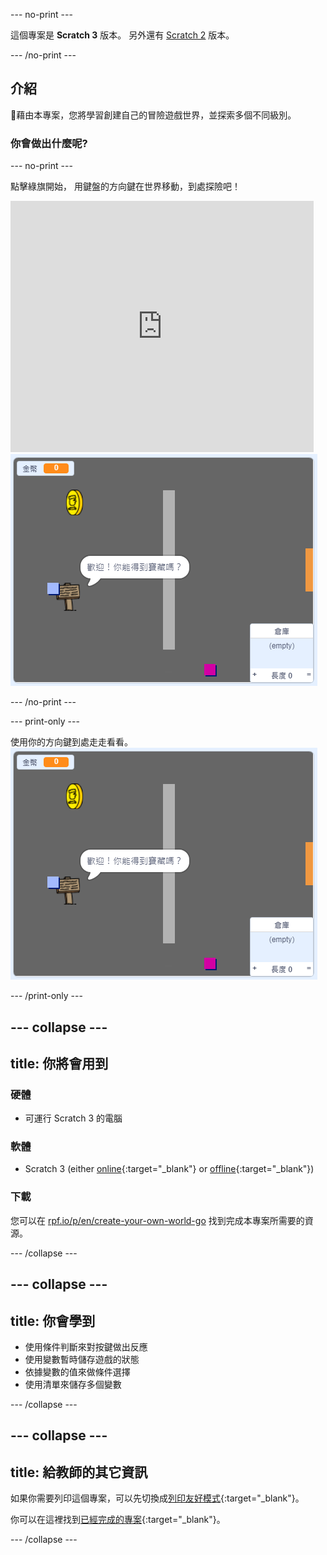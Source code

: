 \--- no-print \---

這個專案是 **Scratch 3** 版本。 另外還有 [Scratch 2](https://projects.raspberrypi.org/en/projects/create-your-own-world-scratch2) 版本。

\--- /no-print \---

## 介紹

藉由本專案，您將學習創建自己的冒險遊戲世界，並探索多個不同級別。

### 你會做出什麼呢?

\--- no-print \---

點擊綠旗開始， 用鍵盤的方向鍵在世界移動，到處探險吧！

<div class="scratch-preview">
  <iframe allowtransparency="true" width="485" height="402" src="https://scratch.mit.edu/projects/embed/258757783/?autostart=false" frameborder="0" scrolling="no"></iframe>
  <img src="images/showcase.png">
</div>

\--- /no-print \---

\--- print-only \---

使用你的方向鍵到處走走看看。 ![showcase.png](images/showcase.png)

\--- /print-only \---

## \--- collapse \---

## title: 你將會用到

### 硬體

- 可運行 Scratch 3 的電腦

### 軟體

- Scratch 3 (either [online](https://rpf.io/scratchon){:target="_blank"} or [offline](https://rpf.io/scratchoff){:target="_blank"})

### 下載

您可以在 [rpf.io/p/en/create-your-own-world-go](https://rpf.io/p/en/create-your-own-world-go) 找到完成本專案所需要的資源。

\--- /collapse \---

## \--- collapse \---

## title: 你會學到

- 使用條件判斷來對按鍵做出反應
- 使用變數暫時儲存遊戲的狀態
- 依據變數的值來做條件選擇
- 使用清單來儲存多個變數

\--- /collapse \---

## \--- collapse \---

## title: 給教師的其它資訊

如果你需要列印這個專案，可以先切換成[列印友好模式](https://projects.raspberrypi.org/en/projects/create-your-own-world/print){:target="_blank"}。

你可以在這裡找到[已經完成的專案](https://rpf.io/p/en/create-your-own-world-get){:target="_blank"}。

\--- /collapse \---